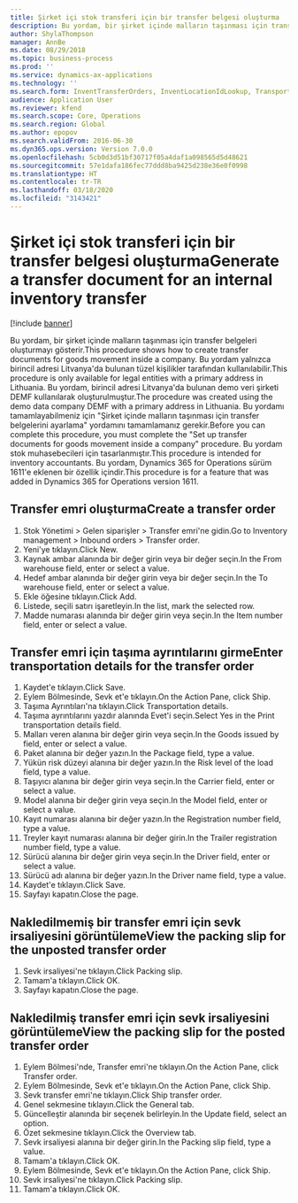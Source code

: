 ```yaml
---
title: Şirket içi stok transferi için bir transfer belgesi oluşturma
description: Bu yordam, bir şirket içinde malların taşınması için transfer belgeleri oluşturmayı gösterir.
author: ShylaThompson
manager: AnnBe
ms.date: 08/29/2018
ms.topic: business-process
ms.prod: ''
ms.service: dynamics-ax-applications
ms.technology: ''
ms.search.form: InventTransferOrders, InventLocationIdLookup, TransportationDocument, HcmWorkerLookUp, SrsReportViewerForm, InventTransferParmShip
audience: Application User
ms.reviewer: kfend
ms.search.scope: Core, Operations
ms.search.region: Global
ms.author: epopov
ms.search.validFrom: 2016-06-30
ms.dyn365.ops.version: Version 7.0.0
ms.openlocfilehash: 5cb0d3d51bf30717f05a4daf1a098565d5d48621
ms.sourcegitcommit: 57e1dafa186fec77ddd8ba9425d238e36e0f0998
ms.translationtype: HT
ms.contentlocale: tr-TR
ms.lasthandoff: 03/18/2020
ms.locfileid: "3143421"
---
```

# <a name="generate-a-transfer-document-for-an-internal-inventory-transfer"></a><span data-ttu-id="f12c1-103">Şirket içi stok transferi için bir transfer belgesi oluşturma</span><span class="sxs-lookup"><span data-stu-id="f12c1-103">Generate a transfer document for an internal inventory transfer</span></span>

[!include [banner](../../includes/banner.md)]

<span data-ttu-id="f12c1-104">Bu yordam, bir şirket içinde malların taşınması için transfer belgeleri oluşturmayı gösterir.</span><span class="sxs-lookup"><span data-stu-id="f12c1-104">This procedure shows how to create transfer documents for goods movement inside a company.</span></span> <span data-ttu-id="f12c1-105">Bu yordam yalnızca birincil adresi Litvanya'da bulunan tüzel kişilikler tarafından kullanılabilir.</span><span class="sxs-lookup"><span data-stu-id="f12c1-105">This procedure is only available for legal entities with a primary address in Lithuania.</span></span> <span data-ttu-id="f12c1-106">Bu yordam, birincil adresi Litvanya'da bulunan demo veri şirketi DEMF kullanılarak oluşturulmuştur.</span><span class="sxs-lookup"><span data-stu-id="f12c1-106">The procedure was created using the demo data company DEMF with a primary address in Lithuania.</span></span> <span data-ttu-id="f12c1-107">Bu yordamı tamamlayabilmeniz için "Şirket içinde malların taşınması için transfer belgelerini ayarlama" yordamını tamamlamanız gerekir.</span><span class="sxs-lookup"><span data-stu-id="f12c1-107">Before you can complete this procedure, you must complete the "Set up transfer documents for goods movement inside a company" procedure.</span></span> <span data-ttu-id="f12c1-108">Bu yordam stok muhasebecileri için tasarlanmıştır.</span><span class="sxs-lookup"><span data-stu-id="f12c1-108">This procedure is intended for inventory accountants.</span></span> <span data-ttu-id="f12c1-109">Bu yordam, Dynamics 365 for Operations sürüm 1611'e eklenen bir özellik içindir.</span><span class="sxs-lookup"><span data-stu-id="f12c1-109">This procedure is for a feature that was added in Dynamics 365 for Operations version 1611.</span></span>


## <a name="create-a-transfer-order"></a><span data-ttu-id="f12c1-110">Transfer emri oluşturma</span><span class="sxs-lookup"><span data-stu-id="f12c1-110">Create a transfer order</span></span>
1. <span data-ttu-id="f12c1-111">Stok Yönetimi > Gelen siparişler > Transfer emri'ne gidin.</span><span class="sxs-lookup"><span data-stu-id="f12c1-111">Go to Inventory management > Inbound orders > Transfer order.</span></span>
2. <span data-ttu-id="f12c1-112">Yeni'ye tıklayın.</span><span class="sxs-lookup"><span data-stu-id="f12c1-112">Click New.</span></span>
3. <span data-ttu-id="f12c1-113">Kaynak ambar alanında bir değer girin veya bir değer seçin.</span><span class="sxs-lookup"><span data-stu-id="f12c1-113">In the From warehouse field, enter or select a value.</span></span>
4. <span data-ttu-id="f12c1-114">Hedef ambar alanında bir değer girin veya bir değer seçin.</span><span class="sxs-lookup"><span data-stu-id="f12c1-114">In the To warehouse field, enter or select a value.</span></span>
5. <span data-ttu-id="f12c1-115">Ekle öğesine tıklayın.</span><span class="sxs-lookup"><span data-stu-id="f12c1-115">Click Add.</span></span>
6. <span data-ttu-id="f12c1-116">Listede, seçili satırı işaretleyin.</span><span class="sxs-lookup"><span data-stu-id="f12c1-116">In the list, mark the selected row.</span></span>
7. <span data-ttu-id="f12c1-117">Madde numarası alanında bir değer girin veya seçin.</span><span class="sxs-lookup"><span data-stu-id="f12c1-117">In the Item number field, enter or select a value.</span></span>

## <a name="enter-transportation-details-for-the-transfer-order"></a><span data-ttu-id="f12c1-118">Transfer emri için taşıma ayrıntılarını girme</span><span class="sxs-lookup"><span data-stu-id="f12c1-118">Enter transportation details for the transfer order</span></span>
1. <span data-ttu-id="f12c1-119">Kaydet'e tıklayın.</span><span class="sxs-lookup"><span data-stu-id="f12c1-119">Click Save.</span></span>
2. <span data-ttu-id="f12c1-120">Eylem Bölmesinde, Sevk et'e tıklayın.</span><span class="sxs-lookup"><span data-stu-id="f12c1-120">On the Action Pane, click Ship.</span></span>
3. <span data-ttu-id="f12c1-121">Taşıma Ayrıntıları'na tıklayın.</span><span class="sxs-lookup"><span data-stu-id="f12c1-121">Click Transportation details.</span></span>
4. <span data-ttu-id="f12c1-122">Taşıma ayrıntılarını yazdır alanında Evet'i seçin.</span><span class="sxs-lookup"><span data-stu-id="f12c1-122">Select Yes in the Print transportation details field.</span></span>
5. <span data-ttu-id="f12c1-123">Malları veren alanına bir değer girin veya seçin.</span><span class="sxs-lookup"><span data-stu-id="f12c1-123">In the Goods issued by field, enter or select a value.</span></span>
6. <span data-ttu-id="f12c1-124">Paket alanına bir değer yazın.</span><span class="sxs-lookup"><span data-stu-id="f12c1-124">In the Package field, type a value.</span></span>
7. <span data-ttu-id="f12c1-125">Yükün risk düzeyi alanına bir değer yazın.</span><span class="sxs-lookup"><span data-stu-id="f12c1-125">In the Risk level of the load field, type a value.</span></span>
8. <span data-ttu-id="f12c1-126">Taşıyıcı alanına bir değer girin veya seçin.</span><span class="sxs-lookup"><span data-stu-id="f12c1-126">In the Carrier field, enter or select a value.</span></span>
9. <span data-ttu-id="f12c1-127">Model alanına bir değer girin veya seçin.</span><span class="sxs-lookup"><span data-stu-id="f12c1-127">In the Model field, enter or select a value.</span></span>
10. <span data-ttu-id="f12c1-128">Kayıt numarası alanına bir değer yazın.</span><span class="sxs-lookup"><span data-stu-id="f12c1-128">In the Registration number field, type a value.</span></span>
11. <span data-ttu-id="f12c1-129">Treyler kayıt numarası alanına bir değer girin.</span><span class="sxs-lookup"><span data-stu-id="f12c1-129">In the Trailer registration number field, type a value.</span></span>
12. <span data-ttu-id="f12c1-130">Sürücü alanına bir değer girin veya seçin.</span><span class="sxs-lookup"><span data-stu-id="f12c1-130">In the Driver field, enter or select a value.</span></span>
13. <span data-ttu-id="f12c1-131">Sürücü adı alanına bir değer yazın.</span><span class="sxs-lookup"><span data-stu-id="f12c1-131">In the Driver name field, type a value.</span></span>
14. <span data-ttu-id="f12c1-132">Kaydet'e tıklayın.</span><span class="sxs-lookup"><span data-stu-id="f12c1-132">Click Save.</span></span>
15. <span data-ttu-id="f12c1-133">Sayfayı kapatın.</span><span class="sxs-lookup"><span data-stu-id="f12c1-133">Close the page.</span></span>

## <a name="view-the-packing-slip-for-the-unposted-transfer-order"></a><span data-ttu-id="f12c1-134">Nakledilmemiş bir transfer emri için sevk irsaliyesini görüntüleme</span><span class="sxs-lookup"><span data-stu-id="f12c1-134">View the packing slip for the unposted transfer order</span></span>
1. <span data-ttu-id="f12c1-135">Sevk irsaliyesi'ne tıklayın.</span><span class="sxs-lookup"><span data-stu-id="f12c1-135">Click Packing slip.</span></span>
2. <span data-ttu-id="f12c1-136">Tamam'a tıklayın.</span><span class="sxs-lookup"><span data-stu-id="f12c1-136">Click OK.</span></span>
3. <span data-ttu-id="f12c1-137">Sayfayı kapatın.</span><span class="sxs-lookup"><span data-stu-id="f12c1-137">Close the page.</span></span>

## <a name="view-the-packing-slip-for-the-posted-transfer-order"></a><span data-ttu-id="f12c1-138">Nakledilmiş transfer emri için sevk irsaliyesini görüntüleme</span><span class="sxs-lookup"><span data-stu-id="f12c1-138">View the packing slip for the posted transfer order</span></span>
1. <span data-ttu-id="f12c1-139">Eylem Bölmesi'nde, Transfer emri'ne tıklayın.</span><span class="sxs-lookup"><span data-stu-id="f12c1-139">On the Action Pane, click Transfer order.</span></span>
2. <span data-ttu-id="f12c1-140">Eylem Bölmesinde, Sevk et'e tıklayın.</span><span class="sxs-lookup"><span data-stu-id="f12c1-140">On the Action Pane, click Ship.</span></span>
3. <span data-ttu-id="f12c1-141">Sevk transfer emri'ne tıklayın.</span><span class="sxs-lookup"><span data-stu-id="f12c1-141">Click Ship transfer order.</span></span>
4. <span data-ttu-id="f12c1-142">Genel sekmesine tıklayın.</span><span class="sxs-lookup"><span data-stu-id="f12c1-142">Click the General tab.</span></span>
5. <span data-ttu-id="f12c1-143">Güncelleştir alanında bir seçenek belirleyin.</span><span class="sxs-lookup"><span data-stu-id="f12c1-143">In the Update field, select an option.</span></span>
6. <span data-ttu-id="f12c1-144">Özet sekmesine tıklayın.</span><span class="sxs-lookup"><span data-stu-id="f12c1-144">Click the Overview tab.</span></span>
7. <span data-ttu-id="f12c1-145">Sevk irsaliyesi alanına bir değer girin.</span><span class="sxs-lookup"><span data-stu-id="f12c1-145">In the Packing slip field, type a value.</span></span>
8. <span data-ttu-id="f12c1-146">Tamam'a tıklayın.</span><span class="sxs-lookup"><span data-stu-id="f12c1-146">Click OK.</span></span>
9. <span data-ttu-id="f12c1-147">Eylem Bölmesinde, Sevk et'e tıklayın.</span><span class="sxs-lookup"><span data-stu-id="f12c1-147">On the Action Pane, click Ship.</span></span>
10. <span data-ttu-id="f12c1-148">Sevk irsaliyesi'ne tıklayın.</span><span class="sxs-lookup"><span data-stu-id="f12c1-148">Click Packing slip.</span></span>
11. <span data-ttu-id="f12c1-149">Tamam'a tıklayın.</span><span class="sxs-lookup"><span data-stu-id="f12c1-149">Click OK.</span></span>

